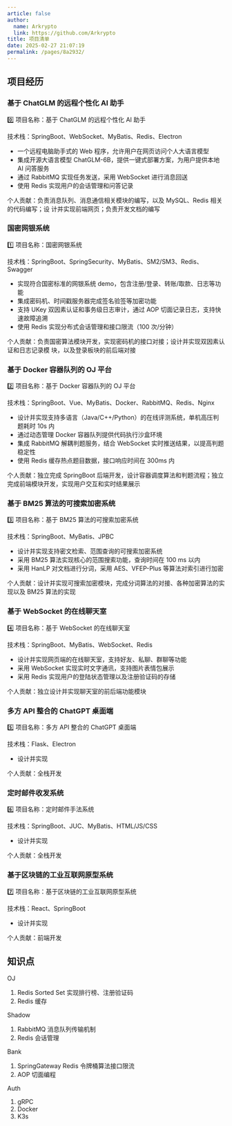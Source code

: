 ```yaml
---
article: false
author: 
  name: Arkrypto
  link: https://github.com/Arkrypto
title: 项目清单
date: 2025-02-27 21:07:19
permalink: /pages/8a2932/
---
```


## 项目经历

### 基于 ChatGLM 的远程个性化 AI 助手

0️⃣ 项目名称：基于 ChatGLM 的远程个性化 AI 助手

技术栈：SpringBoot、WebSocket、MyBatis、Redis、Electron

- 一个远程电脑助手式的 Web 程序，允许用户在网页访问个人大语言模型
- 集成开源大语言模型 ChatGLM-6B，提供一键式部署方案，为用户提供本地 AI 问答服务
- 通过 RabbitMQ 实现任务发送，采用 WebSocket 进行消息回送
- 使用 Redis 实现用户的会话管理和问答记录

个人贡献：负责消息队列、消息通信相关模块的编写，以及 MySQL、Redis 相关的代码编写；设 计并实现前端网页；负责开发文档的编写

### 国密网银系统

1️⃣ 项目名称：国密网银系统

技术栈：SpringBoot、SpringSecurity、MyBatis、SM2/SM3、Redis、Swagger

- 实现符合国密标准的网银系统 demo，包含注册/登录、转账/取款、日志等功能
- 集成密码机、时间戳服务器完成签名验签等加密功能
- 支持 UKey 双因素认证和事务级日志审计，通过 AOP 切面记录日志，支持快速故障追溯
- 使用 Redis 实现分布式会话管理和接口限流（100 次/分钟）

个人贡献：负责国密算法模块开发，实现密码机的接口对接；设计并实现双因素认证和日志记录模 块，以及登录板块的前后端对接

### 基于 Docker 容器队列的 OJ 平台

2️⃣ 项目名称：基于 Docker 容器队列的 OJ 平台

技术栈：SpringBoot、Vue、MyBatis、Docker、RabbitMQ、Redis、Nginx

- 设计并实现支持多语言（Java/C++/Python）的在线评测系统，单机高压判题耗时 10s 内
- 通过动态管理 Docker 容器队列提供代码执行沙盒环境
- 集成 RabbitMQ 解耦判题服务，结合 WebSocket 实时推送结果，以提高判题稳定性
- 使用 Redis 缓存热点题目数据，接口响应时间在 300ms 内

个人贡献：独立完成 SpringBoot 后端开发，设计容器调度算法和判题流程；独立完成前端模块开发，实现用户交互和实时结果展示

### 基于 BM25 算法的可搜索加密系统

3️⃣ 项目名称：基于 BM25 算法的可搜索加密系统

技术栈：SpringBoot、MyBatis、JPBC

- 设计并实现支持密文检索、范围查询的可搜索加密系统
- 采用 BM25 算法实现核心的范围搜索功能，查询时间在 100 ms 以内
- 采用 HanLP 对文档进行分词，采用 AES、VFEP-Plus 等算法对索引进行加密

个人贡献：设计并实现可搜索加密模块，完成分词算法的对接、各种加密算法的实现以及 BM25 算法的实现

### 基于 WebSocket 的在线聊天室

4️⃣ 项目名称：基于 WebSocket 的在线聊天室

技术栈：SpringBoot、MyBatis、WebSocket、Redis

- 设计并实现网页端的在线聊天室，支持好友、私聊、群聊等功能
- 采用 WebSocket 实现实时文字通讯，支持图片表情包展示
- 采用 Redis 实现用户的登陆状态管理以及注册验证码的存储

个人贡献：独立设计并实现聊天室的前后端功能模块

### 多方 API 整合的 ChatGPT 桌面端

5️⃣ 项目名称：多方 API 整合的 ChatGPT 桌面端

技术栈：Flask、Electron

- 设计并实现

个人贡献：全栈开发

### 定时邮件收发系统

6️⃣ 项目名称：定时邮件手法系统

技术栈：SpringBoot、JUC、MyBatis、HTML/JS/CSS

- 设计并实现

个人贡献：全栈开发

### 基于区块链的工业互联网原型系统

7️⃣ 项目名称：基于区块链的工业互联网原型系统

技术栈：React、SpringBoot

- 设计并实现

个人贡献：前端开发

## 知识点

OJ

1. Redis Sorted Set 实现排行榜、注册验证码
2. Redis 缓存

Shadow

1. RabbitMQ 消息队列传输机制
2. Redis 会话管理

Bank

1. SpringGateway Redis 令牌桶算法接口限流
2. AOP 切面编程

Auth

1. gRPC
2. Docker
3. K3s